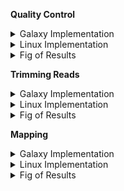 **Quality Control**

<details >
<summary>Galaxy Implementation</summary>
<br>
-Select the **FastQC tool** with the following parameters
1. &quot;Short read data from your current history&quot;: Choose here either only the SRR891268\_R1 file with param-file or use param-files; use Multiple datasets to choose both SRR891268\_R1 and SRR891268\_R2.
2. Inspect the web page output of FastQC tool for the SRR891268\_R1 sample. Check what adapters are found at the end of the reads.
</details>  
<details >
<summary>Linux Implementation</summary>
<br>
  
-Download the FastQC module
Note: FASTQC requires java and javac installed for implementation and you need to run the fastqc file from the folder (using the relative/absolute links to the sequence reads)
```python
$ sudo apt install default-jre
```
```python
$ sudo apt install default-jdk
```
-Make the “fastqc” an executable file
```python
$ chmod 755 fastqc
```
-Run the fastqc on all sequenced reads from its folder
```python  
$ fastqc SRR891268_chr22_enriched_R1.fastq SRR891268_chr22_enriched_R2.fastq  
``` 
The report for each file is generated as an html file and a zip file containing more files that can be customised for reports. Look into the html files
</details>

<details >
<summary>Fig of Results</summary>
<br>  
<img src="https://user-images.githubusercontent.com/81503326/130265525-1612f50e-4f16-49ef-91cd-75f6ca537464.PNG" "" style="height: 100px; width:100px;"/>
<p align = left >Output of the LINUX chr22 bed file</p>
</details>   

**Trimming Reads**
  
<details >
<summary>Galaxy Implementation</summary>
<br>
  
-Select the **Cutadapt tool** with the following parameters

1. &quot;Single-end or Paired-end reads?&quot;: Paired-end

1. param-file &quot;FASTQ/A file #1&quot;: select SRR891268\_R1
2. param-file &quot;FASTQ/A file #2&quot;: select SRR891268\_R2
3. In &quot;Read 1 Options&quot;:

In &quot;3&#39; (End) Adapters&quot;:

param-repeat &quot;Insert 3&#39; (End) Adapters&quot;

&quot;Source&quot;: Enter custom sequence

&quot;Enter custom 3&#39; adapter name (Optional if Multiple output is &#39;No&#39;)&quot;: Nextera R1

&quot;Enter custom 3&#39; adapter sequence&quot;: CTGTCTCTTATACACATCTCCGAGCCCACGAGAC

1. In &quot;Read 2 Options&quot;:

In &quot;3&#39; (End) Adapters&quot;:

param-repeat &quot;Insert 3&#39; (End) Adapters&quot;

&quot;Source&quot;: Enter custom sequence

&quot;Enter custom 3&#39; adapter name (Optional)&quot;: Nextera R2

&quot;Enter custom 3&#39; adapter sequence&quot;: CTGTCTCTTATACACATCTGACGCTGCCGACGA

1. In &quot;Filter Options&quot;:

&quot;Minimum length&quot;: 20

1. In &quot;Read Modification Options&quot;:

&quot;Quality cutoff&quot;: 20

1. In &quot;Output Options&quot;:

&quot;Report&quot;: Yes

1. Click on the galaxy-eye (eye) icon of the report and read the first lines.

-*Check Adapter Removal*

Select the **Fast QC tool** with the following parameters

1. &quot;Short read data from your current history&quot;: select the output of Cutadapt param files; use; Multiple datasets to choose both Read 1 Output and Read 2 Output.
2. Click on the galaxy-eye (eye) icon of the report and read the first lines.
</details>  
<details >
<summary>Linux Implementation</summary>
<br>
-The fastqc report  indicates the presence of an overrepresented sequence and fastqc identifies it as “Nextera Transposase Sequence ''. This sequence is similar to but longer than the one given in the tutorial.

SRR891268_chr22_enriched_R1 = CTGTCTCTTATACACATCTCCGAGCCCACGAGACTAAGGCGAATCTCGTA (fastqc) <br>
SRR891268_chr22_enriched_R1 = CTGTCTCTTATACACATCTCCGAGCCCACGAGAC (Galaxy tutorial) <br>
SRR891268_chr22_enriched_R2 = CTGTCTCTTATACACATCTGACGCTGCCGACGAGTGTAGATCTCGGTGGT (fastqc) <br>
SRR891268_chr22_enriched_R2 = CTGTCTCTTATACACATCTGACGCTGCCGACGA (Galaxy tutorial) <br>
  
**Install cutadapt running**
 ```python 
-$ sudo apt install cutadapt
```
**For paired end trimming**
 ```python 
-$ cutadapt -a CTGTCTCTTATACACATCTCCGAGCCCACGAGAC -A CTGTCTCTTATACACATCTGACGCTGCCGACGA --minimum-length 20 -q 20 -o trimmed_1.fastq -p trimmed_2.fastq SRR891268_chr22_enriched_R1.fastq SRR891268_chr22_enriched_R2.fastq
 ```
</details> 
<details >
<summary>Fig of Results</summary>
<br>
<img src="https://user-images.githubusercontent.com/81503326/130266472-ff9b7010-5b74-4c4b-9a7d-c5038594bba1.PNG" " style="height: 100px; width:100px;"/>
<p align = left >Output of the FastQC report</p>
<img src="https://user-images.githubusercontent.com/81503326/130266652-3617379d-4f3c-4735-b94e-dd187e70ed08.PNG" " style="height: 100px; width:100px;"/>
<p align = left >Output of the FastQC report after cutadapt</p>
</details> 

**Mapping**
  
<details >
<summary>Galaxy Implementation</summary>
<br>
- **Mapping reads to reference genome**

Select the **Bowtie2**   **tool** with the following parameters:

1. &quot;Is this single or paired library&quot;: Paired-end

1. param-file &quot;FASTQ/A file #1&quot;: select the output of Cutadapt tool &quot;Read 1 Output&quot;
2. param-file &quot;FASTQ/A file #2&quot;: select the output of Cutadapt tool &quot;Read 2 Output&quot;
3. &quot;Do you want to set paired-end options?&quot;: Yes

&quot;Set the maximum fragment length for valid paired-end alignments&quot;: 1000

&quot;Allow mate dovetailing&quot;: Yes

1. &quot;Will you select a reference genome from your history or use a built-in index?&quot;: Use a built-in genome index

1. &quot;Select reference genome&quot;: Human (Homo sapiens): hg38 Canonical
2. &quot;Set read groups information?&quot;: Do not set
3. &quot;Select analysis mode&quot;: 1: Default setting only

&quot;Do you want to use presets?&quot;: Very sensitive end-to-end (--very-sensitive)

1. &quot;Do you want to tweak SAM/BAM Options?&quot;: No
2. &quot;Save the bowtie2 mapping statistics to the history&quot;: Yes

1. Click on the galaxy-eye (eye) icon of the mapping stats.
</details>  
<details >
<summary>Linux Implementation</summary>
<br>
  
**Pulling the sequence for chromosome 22 for indexing and mapping**
```python   
-$ wget --timestamping 'ftp://hgdownload.cse.ucsc.edu/goldenPath/hg38/chromosomes/chr22.fa.gz' -O chr22.fa.gz
   For mapping to chr22-
```
**Install bowtie2**
  
-Create index for Chromosome 22:  
```python  bowtie2-build chr22.fa.gz indexed_chr22 ```
-Start mapping for the parameters specified by Galaxy: 
```pythonbowtie2 --very-sensitive --maxins 1000 --dovetail -x indexed_chr22 -1 trimmed_1.fastq -2 trimmed_2.fastq -S Aligned_output.sam ```
</details>
  
<details >
<summary>Fig of Results</summary>
<img src="https://user-images.githubusercontent.com/81503326/130267285-bc54dc25-2f14-4293-b87e-6ab168ebfcbb.PNG" " style="height: 100px; width:100px;"/>
<p align = left >Output of the LINUX cutadapt adaptor trimming </p>
<img src="https://user-images.githubusercontent.com/81503326/130267862-141591ac-0e64-4aa6-8003-eb4ac96e5910.PNG" " style="height: 100px; width:100px;"/>
<p align = left >Output of the FastQC after adaptor trimming </p>                                                                                                                                                    
<br>
</details>    

  

  
  

























